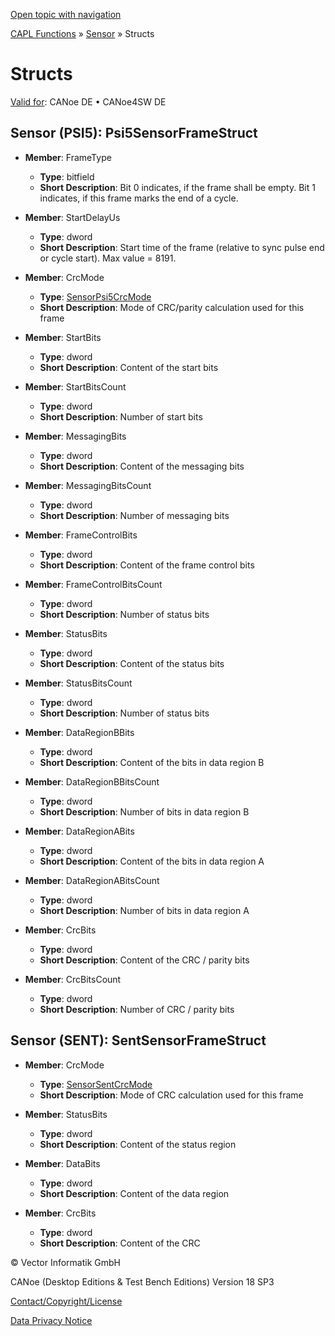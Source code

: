 [Open topic with navigation](../../../../CANoeDEFamily.htm#Topics/CAPLFunctions/Sensor/CAPLfunctionsSensorStructs.md)

[CAPL Functions](../CAPLfunctions.md) » [Sensor](CAPLfunctionsSensorOverview.md) » Structs

# Structs

[Valid for](../../Shared/FeatureAvailability.md): CANoe DE • CANoe4SW DE

## Sensor (PSI5): Psi5SensorFrameStruct

- **Member**: FrameType
  - **Type**: bitfield
  - **Short Description**: Bit 0 indicates, if the frame shall be empty. Bit 1 indicates, if this frame marks the end of a cycle.

- **Member**: StartDelayUs
  - **Type**: dword
  - **Short Description**: Start time of the frame (relative to sync pulse end or cycle start). Max value = 8191.

- **Member**: CrcMode
  - **Type**: [SensorPsi5CrcMode](CAPLfunctionsSensorEnumeration.md)
  - **Short Description**: Mode of CRC/parity calculation used for this frame

- **Member**: StartBits
  - **Type**: dword
  - **Short Description**: Content of the start bits

- **Member**: StartBitsCount
  - **Type**: dword
  - **Short Description**: Number of start bits

- **Member**: MessagingBits
  - **Type**: dword
  - **Short Description**: Content of the messaging bits

- **Member**: MessagingBitsCount
  - **Type**: dword
  - **Short Description**: Number of messaging bits

- **Member**: FrameControlBits
  - **Type**: dword
  - **Short Description**: Content of the frame control bits

- **Member**: FrameControlBitsCount
  - **Type**: dword
  - **Short Description**: Number of status bits

- **Member**: StatusBits
  - **Type**: dword
  - **Short Description**: Content of the status bits

- **Member**: StatusBitsCount
  - **Type**: dword
  - **Short Description**: Number of status bits

- **Member**: DataRegionBBits
  - **Type**: dword
  - **Short Description**: Content of the bits in data region B

- **Member**: DataRegionBBitsCount
  - **Type**: dword
  - **Short Description**: Number of bits in data region B

- **Member**: DataRegionABits
  - **Type**: dword
  - **Short Description**: Content of the bits in data region A

- **Member**: DataRegionABitsCount
  - **Type**: dword
  - **Short Description**: Number of bits in data region A

- **Member**: CrcBits
  - **Type**: dword
  - **Short Description**: Content of the CRC / parity bits

- **Member**: CrcBitsCount
  - **Type**: dword
  - **Short Description**: Number of CRC / parity bits

## Sensor (SENT): SentSensorFrameStruct

- **Member**: CrcMode
  - **Type**: [SensorSentCrcMode](CAPLfunctionsSensorEnumeration.md)
  - **Short Description**: Mode of CRC calculation used for this frame

- **Member**: StatusBits
  - **Type**: dword
  - **Short Description**: Content of the status region

- **Member**: DataBits
  - **Type**: dword
  - **Short Description**: Content of the data region

- **Member**: CrcBits
  - **Type**: dword
  - **Short Description**: Content of the CRC

© Vector Informatik GmbH

CANoe (Desktop Editions & Test Bench Editions) Version 18 SP3

[Contact/Copyright/License](../../Shared/ContactCopyrightLicense.md)

[Data Privacy Notice](https://www.vector.com/int/en/company/get-info/privacy-policy/)

